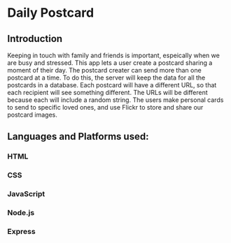 # Daily Postcard 

## Introduction

Keeping in touch with family and friends is important, espeically when we are busy and stressed. This app lets a user create a postcard sharing a moment of their day. The postcard creater can send more than one postcard at a time. To do this, the server will keep the data for all the postcards in a database. Each postcard will have a different URL, so that each recipient will see something different. The URLs will be different because each will include a random string. The users make personal cards to send to specific loved ones, and use Flickr to store and share our postcard images. 

## Languages and Platforms used:
### HTML
### CSS
### JavaScript
### Node.js
### Express





  
